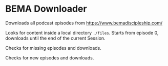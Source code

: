 # BEMA Downloader
Downloads all podcast episodes from https://www.bemadiscipleship.com/

Looks for content inside a local directory `./files`.
Starts from episode 0, downloads until the end of the current Session.

Checks for missing episodes and downloads.

Checks for new episodes and downloads.
